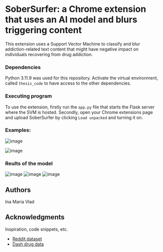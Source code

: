# SoberSurfer: a Chrome extension that uses an AI model and blurs triggering content

This extension uses a Support Vector Machine to classify and blur addiction-related text content that might have negative impact on individuals recovering from drug addiction.

### Dependencies

Python 3.11.9 was used for this repository. Activate the virtual environment, called `thesis_code` to have access to the other dependencies.

### Executing program

To use the extension, firstly run the `app.py` file that starts the Flask server where the SVM is hosted. 
Secondly, open your Chrome extensions page and upload SoberSurfer by clicking `Load unpacked` and turning it on.

### Examples:

![image](https://github.com/inavld/Chrome-extension-for-drug-addiction/assets/130556930/4607bf3f-0cb8-4671-8394-24361b61c34f)

![image](https://github.com/inavld/Chrome-extension-for-drug-addiction/assets/130556930/bdb5edc1-f5f9-4a1b-9677-a6d636f11bb0)

### Reults of the model
![image](https://github.com/inavld/Chrome-extension-for-drug-addiction/assets/130556930/b3d89833-7a5b-4bc8-b29d-6e7876c457ec)
![image](https://github.com/inavld/Chrome-extension-for-drug-addiction/assets/130556930/8ca95795-1953-41b3-8c3f-64b0917b9a4d)
![image](https://github.com/inavld/Chrome-extension-for-drug-addiction/assets/130556930/8e711ccc-0cef-41d5-9cc3-4a271d7113e0)

## Authors

Ina Maria Vlad

## Acknowledgments

Inspiration, code snippets, etc.
* [Reddit dataset](https://www.kaggle.com/datasets/prakharrathi25/reddit-data-huge)
* [Dash drug data](https://zenodo.org/records/4278895)
